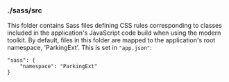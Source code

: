 ### ./sass/src

This folder contains Sass files defining CSS rules corresponding to classes
included in the application's JavaScript code build when using the modern toolkit.
By default, files in this folder are mapped to the application's root namespace, 'ParkingExt'.
This is set in `"app.json"`:

    "sass": {
        "namespace": "ParkingExt"
    }